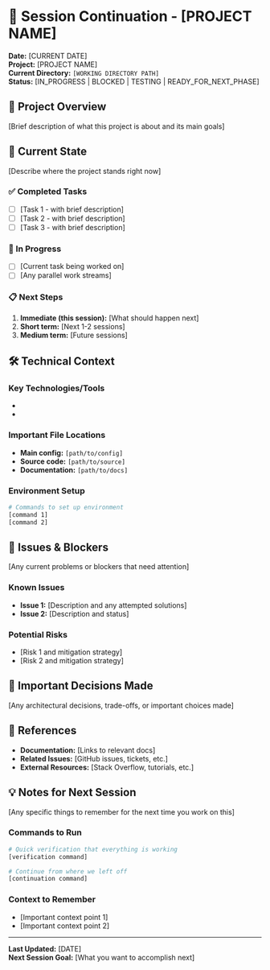 # 🔄 Session Continuation - [PROJECT NAME]

**Date:** [CURRENT DATE]  
**Project:** [PROJECT NAME]  
**Current Directory:** `[WORKING DIRECTORY PATH]`  
**Status:** [IN_PROGRESS | BLOCKED | TESTING | READY_FOR_NEXT_PHASE]  

## 🎯 Project Overview
[Brief description of what this project is about and its main goals]

## 📍 Current State
[Describe where the project stands right now]

### ✅ Completed Tasks
- [ ] [Task 1 - with brief description]
- [ ] [Task 2 - with brief description]  
- [ ] [Task 3 - with brief description]

### 🚧 In Progress
- [ ] [Current task being worked on]
- [ ] [Any parallel work streams]

### 📋 Next Steps
1. **Immediate (this session):** [What should happen next]
2. **Short term:** [Next 1-2 sessions]
3. **Medium term:** [Future sessions]

## 🛠️ Technical Context

### Key Technologies/Tools
- [Technology 1]: [Version/Details]
- [Technology 2]: [Version/Details]

### Important File Locations
- **Main config:** `[path/to/config]`
- **Source code:** `[path/to/source]`
- **Documentation:** `[path/to/docs]`

### Environment Setup
```bash
# Commands to set up environment
[command 1]
[command 2]
```

## 🐛 Issues & Blockers
[Any current problems or blockers that need attention]

### Known Issues
- **Issue 1:** [Description and any attempted solutions]
- **Issue 2:** [Description and status]

### Potential Risks
- [Risk 1 and mitigation strategy]
- [Risk 2 and mitigation strategy]

## 📝 Important Decisions Made
[Any architectural decisions, trade-offs, or important choices made]

## 🔗 References
- **Documentation:** [Links to relevant docs]
- **Related Issues:** [GitHub issues, tickets, etc.]
- **External Resources:** [Stack Overflow, tutorials, etc.]

## 💡 Notes for Next Session
[Any specific things to remember for the next time you work on this]

### Commands to Run
```bash
# Quick verification that everything is working
[verification command]

# Continue from where we left off
[continuation command]
```

### Context to Remember
- [Important context point 1]
- [Important context point 2]

---

**Last Updated:** [DATE]  
**Next Session Goal:** [What you want to accomplish next]
